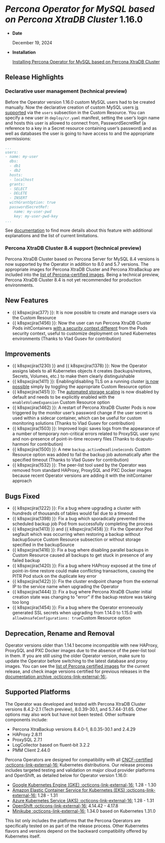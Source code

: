 # *Percona Operator for MySQL based on Percona XtraDB Cluster* 1.16.0

* **Date**

   December 19, 2024

* **Installation**

   [Installing Percona Operator for MySQL based on Percona XtraDB Cluster](../System-Requirements.md#installation-guidelines)

## Release Highlights

### Declarative user management (technical preview)

Before the Operator version 1.16.0 custom MySQL users had to be created manually. Now the declarative creation of custom MySQL users [is supported](../users.md#unprivileged-users) via the `users` subsection in the Custom Resource. You can specify a new user in `deploy/cr.yaml` manifest, setting the user’s login name and hosts this user is allowed to connect from, PasswordSecretRef (a reference to a key in a Secret resource containing user’s password) and as well as databases the user is going to have access to and the appropriate permissions:

```yaml
...
users:
- name: my-user
  dbs:
  - db1
  - db2
  hosts:
  - localhost
  grants:
  - SELECT
  - DELETE
  - INSERT
  withGrantOption: true
  passwordSecretRef:
    name: my-user-pwd
    key: my-user-pwd-key
...
```

See [documentation](../users.md#unprivileged-users) to find more details about this feature with additional explanations and the list of current limitations.

### Percona XtraDB Cluster 8.4 support (technical preview)

Percona XtraDB Cluster based on Percona Server for MySQL 8.4 versions is now supported by the Operator in addition to 8.0 and 5.7 versions. The appropriate images for Percona XtraDB Cluster and Percona XtraBackup are included into the [list of Percona-certified images](../images.md).
Being a technical preview, Percona XtraDB Cluster 8.4 is not yet recommended for production environments. 

## New Features 

* {{ k8spxcjira(377) }}: It is now possible to create and manage users via the Custom Resource
* {{ k8spxcjira(1456) }}: Now the user can run Percona XtraDB Cluster Pods initContainers [with a security context different](../operator.md#initcontainercontainersecuritycontext) from the Pods security context, useful to customize deployment on tuned Kubernetes environments (Thanks to Vlad Gusev for contribution)

## Improvements

* {{ k8spxcjira(1230) }} and {{ k8spxcjira(1378) }}: Now the Operator assigns labels to all Kubernetes objects it creates (backups/restores, Secrets, Volumes, etc.) to make them clearly distinguishable
* {{ k8spxcjira(1411) }}: Enabling/disabling TLS on a running cluster [is now possible](../TLS.md#enabling-or-disabling-tls-on-a-running-cluster) simply by toggling the appropriate Custom Resource option
* {{ k8spxcjira(1451) }}: The [automated storage scaling](../scaling.md#automated-scaling-with-volume-expansion-capability) is now disabled by default and needs to be explicitly enabled with the `enableVolumeExpansion` Custom Resource option
* {{ k8spxcjira(1462) }}: A restart of Percona XtraDB Cluster Pods is now triggered by the monitor user’s password change if the user secret is used within a sidecar container, which can be useful for custom monitoring solutions (Thanks to Vlad Gusev for contribution)
* {{ k8spxcjira(1503) }}: Improved logic saves logs from the appearance of a number of temporary non-critical errors related to ProxySQL user sync and non-presence of point-in-time recovery files (Thanks to dcaputo-harmoni for contribution)
* {{ k8spxcjira(1500) }}: A new `backup.activeDeadlineSeconds` Custom Resource option was added to fail the backup job automatically after the specified timeout (Thanks to Vlad Gusev for contribution)
* {{ k8spxcjira(1532) }}: The peer-list tool used by the Operator was removed from standard HAProxy, ProxySQL and PXC Docker images because recent Operator versions are adding it with the initContainer approach

## Bugs Fixed

* {{ k8spxcjira(1222) }}: Fix a bug where upgrading a cluster with hundreds of thousands of tables would fail due to a timeout
* {{ k8spxcjira(1398) }}: Fix a bug which sporadically prevented the scheduled backup job Pod from successfully completing the process
* {{ k8spxcjira(1413) }} and {{ k8spxcjira(1458) }}: Fix the Operator Pod segfault which was occurring when restoring a backup without backupSource Custom Resource subsection or without storage specified in the backupSource
* {{ k8spxcjira(1416) }}: Fix a bug where disabling parallel backups in Custom Resource caused all backups to get stuck in presence of any failed backup
* {{ k8spxcjira(1420) }}: Fix a bug where HAProxy exposed at the time of point-in-time restore could make conflicting transactions, causing the PITR Pod stuck on the duplicate key error
* {{ k8spxcjira(1422) }}: Fix the cluster endpoint change from the external IP to the service name when upgrading the Operator
* {{ k8spxcjira(1444) }}: Fix a bug where Percona XtraDB Cluster initial creation state was changing to "error" if the backup restore was taking too long
* {{ k8spxcjira(1454) }}: Fix a bug where the Operator erroneously generated SSL secrets when upgrading from 1.14.0 to 1.15.0 with `allowUnsafeConfigurations: true`Custom Resource option

## Deprecation, Rename and Removal

Operator versions older than 1.14.1 become incompatible with new HAProxy, ProxySQL and PXC Docker images due to the absence of the peer-list tool in them. If you are still using the older Operator version, make sure to update the Operator before switching to the latest database and proxy images. You can see the [list of Percona certified images](../images.md) for the current release, and check image versions certified for previous releases in the [documentation archive :octicons-link-external-16:](https://docs.percona.com/legacy-documentation/).


## Supported Platforms

The Operator was developed and tested with Percona XtraDB Cluster versions 8.4.2-2.1 (Tech preview), 8.0.39-30.1, and 5.7.44-31.65. Other options may also work but have not been tested. Other software components include:

* Percona XtraBackup versions 8.4.0-1, 8.0.35-30.1 and 2.4.29
* HAProxy 2.8.11
* ProxySQL 2.7.1
* LogCollector based on fluent-bit 3.2.2
* PMM Client 2.44.0

Percona Operators are designed for compatibility with all [CNCF-certified :octicons-link-external-16:](https://www.cncf.io/training/certification/software-conformance/) Kubernetes distributions. Our release process includes targeted testing and validation on major cloud provider platforms and OpenShift, as detailed below for Operator version 1.16.0:

* [Google Kubernetes Engine (GKE) :octicons-link-external-16:](https://cloud.google.com/kubernetes-engine) 1.28 - 1.30
* [Amazon Elastic Container Service for Kubernetes (EKS) :octicons-link-external-16:](https://aws.amazon.com) 1.28 - 1.31
* [Azure Kubernetes Service (AKS) :octicons-link-external-16:](https://azure.microsoft.com/en-us/services/kubernetes-service/) 1.28 - 1.31
* [OpenShift :octicons-link-external-16:](https://www.redhat.com/en/technologies/cloud-computing/openshift) 4.14.42 - 4.17.8
* [Minikube :octicons-link-external-16:](https://minikube.sigs.k8s.io/docs/) 1.34.0 based on Kubernetes 1.31.0

This list only includes the platforms that the Percona Operators are specifically tested on as part of the release process. Other Kubernetes flavors and versions depend on the backward compatibility offered by Kubernetes itself.
